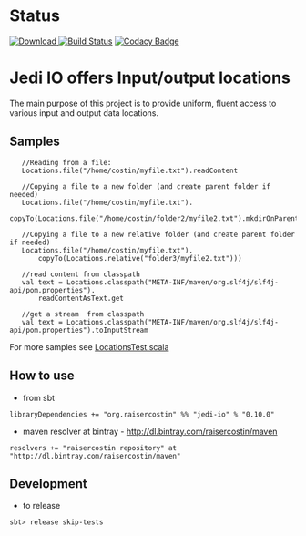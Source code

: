 # Status

[ ![Download](https://api.bintray.com/packages/raisercostin/maven/jedi-io/images/download.svg) ](https://bintray.com/raisercostin/maven/jedi-io/_latestVersion)
[![Build Status](https://travis-ci.org/raisercostin/jedi-io.svg?branch=master)](https://travis-ci.org/raisercostin/jedi-io) [![Codacy Badge](https://www.codacy.com/project/badge/5cc4b6b21f694317ab8beec05342c7b5)](https://www.codacy.com/app/raisercostin/jedi-io)

# Jedi IO offers Input/output locations #

The main purpose of this project is to provide uniform, fluent access to various input and output data locations.

## Samples ##
 ```
	//Reading from a file:
	Locations.file("/home/costin/myfile.txt").readContent
 
	//Copying a file to a new folder (and create parent folder if needed)
	Locations.file("/home/costin/myfile.txt").
		copyTo(Locations.file("/home/costin/folder2/myfile2.txt").mkdirOnParentIfNecessary))

 	//Copying a file to a new relative folder (and create parent folder if needed)
	Locations.file("/home/costin/myfile.txt").
		copyTo(Locations.relative("folder3/myfile2.txt")))

	//read content from classpath
    val text = Locations.classpath("META-INF/maven/org.slf4j/slf4j-api/pom.properties").
		readContentAsText.get

	//get a stream  from classpath
    val text = Locations.classpath("META-INF/maven/org.slf4j/slf4j-api/pom.properties").toInputStream
 ```

For more samples see [LocationsTest.scala](src/test/scala/org/raisercostin/util/io/LocationsTest.scala)


## How to use ##
 - from sbt

 ```
 libraryDependencies += "org.raisercostin" %% "jedi-io" % "0.10.0"
 ```
 - maven resolver at bintray - http://dl.bintray.com/raisercostin/maven

 ```
 resolvers += "raisercostin repository" at "http://dl.bintray.com/raisercostin/maven"
 ```
 
## Development ##
 - to release

 ```
 sbt> release skip-tests
 ```
